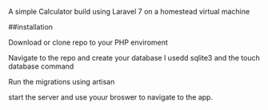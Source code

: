 A simple Calculator build using Laravel 7 on a homestead virtual machine

##installation 

Download or clone repo to your PHP enviroment

Navigate to the repo and create your database I usedd sqlite3 and the touch database command 

Run the migrations using artisan 

start the server and use youur broswer to navigate to the app.
